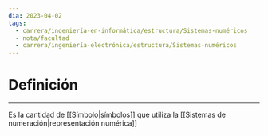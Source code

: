 ```yaml
---
dia: 2023-04-02
tags:
  - carrera/ingeniería-en-informática/estructura/Sistemas-numéricos
  - nota/facultad
  - carrera/ingeniería-electrónica/estructura/Sistemas-numéricos
---
```

# Definición
---
Es la cantidad de [[Símbolo|símbolos]] que utiliza la [[Sistemas de numeración|representación numérica]]